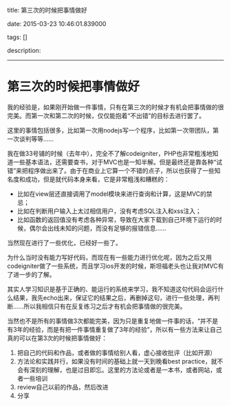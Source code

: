title: 第三次的时候把事情做好

date: 2015-03-23 10:46:01.839000

tags: []

description: 

---
# 第三次的时候把事情做好

我的经验是，如果刚开始做一件事情，只有在第三次的时候才有机会把事情做的很完美。而第一次和第二次的时候，仅仅能抱着“不出错”的目标去进行罢了。

这里的事情包括很多，比如第一次用nodejs写一个程序，比如第一次带团队，第一次谈判等等……

我在做33号铺的时候（去年中），完全不了解codeigniter，PHP也非常粗浅地知道一些基本语法，还需要查书，对于MVC也是一知半解。但是最终还是靠各种“试错”来把程序做出来了。由于在商业上它算一个不错的点子，所以也获得了一些知名度和成功，但是就代码本身来看，它是非常粗浅和糟糕的：

  * 比如在view层还直接调用了model模块来进行查询和计算，这是MVC的禁忌；
  * 比如在判断用户输入上太过相信用户，没有考虑SQL注入和xss注入；
  * 比如函数的返回值没有考虑各种异常，导致在大家下载到自己环境下运行的时候，偶尔会出线未知的问题，而没有足够的报错信息……

当然现在进行了一些优化，已经好一些了。

为什么当时没有能力写好代码，而现在有一些能力进行优化呢，因为之后又用codeigniter做了一些系统，而且学习ios开发的时候，斯坦福老头也让我对MVC有了进一步的了解。

其实人学习知识是基于正确的、能运行的系统来学习，我不知道这句代码会运行什么结果，我先echo出来，保证它的结果之后，再删掉这句，进行一些处理，再判断……所以我相信只有在反复练习之后才有机会把事情做的很完美。

当然也不是所有的事情做3次都能完美，因为只是重复地做一件事的话，“并不是有3年的经验，而是有把一件事情重复做了3年的经验”，所以有一些方法来让自己真的可以在第3次的时候把事情做好：

  1. 把自己的代码和作品，或者做的事情给别人看，虚心接收批评（比如开源）
  2. 方法论和实践并行，如果没有时间的基础上就一天到晚看best practice，就不会有深刻的理解，也是过目即忘。这里的方法论或者是一本书，或者网站，或者一些培训
  3. review自己以前的作品，然后改进
  4. 分享
